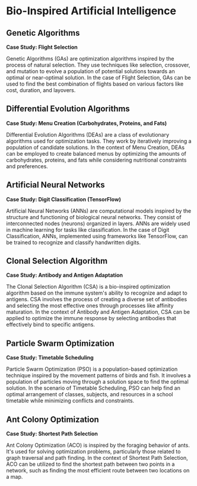# Bio-Inspired Artificial Intelligence

## Genetic Algorithms
**Case Study: Flight Selection**

Genetic Algorithms (GAs) are optimization algorithms inspired by the process of natural selection. They use techniques like selection, crossover, and mutation to evolve a population of potential solutions towards an optimal or near-optimal solution. In the case of Flight Selection, GAs can be used to find the best combination of flights based on various factors like cost, duration, and layovers.

## Differential Evolution Algorithms
**Case Study: Menu Creation (Carbohydrates, Proteins, and Fats)**

Differential Evolution Algorithms (DEAs) are a class of evolutionary algorithms used for optimization tasks. They work by iteratively improving a population of candidate solutions. In the context of Menu Creation, DEAs can be employed to create balanced menus by optimizing the amounts of carbohydrates, proteins, and fats while considering nutritional constraints and preferences.

## Artificial Neural Networks
**Case Study: Digit Classification (TensorFlow)**

Artificial Neural Networks (ANNs) are computational models inspired by the structure and functioning of biological neural networks. They consist of interconnected nodes (neurons) organized in layers. ANNs are widely used in machine learning for tasks like classification. In the case of Digit Classification, ANNs, implemented using frameworks like TensorFlow, can be trained to recognize and classify handwritten digits.

## Clonal Selection Algorithm
**Case Study: Antibody and Antigen Adaptation**

The Clonal Selection Algorithm (CSA) is a bio-inspired optimization algorithm based on the immune system's ability to recognize and adapt to antigens. CSA involves the process of creating a diverse set of antibodies and selecting the most effective ones through processes like affinity maturation. In the context of Antibody and Antigen Adaptation, CSA can be applied to optimize the immune response by selecting antibodies that effectively bind to specific antigens.

## Particle Swarm Optimization
**Case Study: Timetable Scheduling**

Particle Swarm Optimization (PSO) is a population-based optimization technique inspired by the movement patterns of birds and fish. It involves a population of particles moving through a solution space to find the optimal solution. In the scenario of Timetable Scheduling, PSO can help find an optimal arrangement of classes, subjects, and resources in a school timetable while minimizing conflicts and constraints.

## Ant Colony Optimization
**Case Study: Shortest Path Selection**

Ant Colony Optimization (ACO) is inspired by the foraging behavior of ants. It's used for solving optimization problems, particularly those related to graph traversal and path finding. In the context of Shortest Path Selection, ACO can be utilized to find the shortest path between two points in a network, such as finding the most efficient route between two locations on a map.
